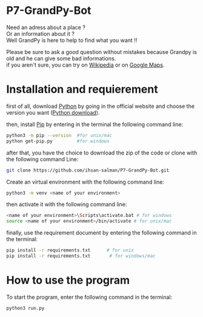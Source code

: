 # P7-GrandPy-Bot

Need an adress about a place ?  
Or an information about it ?  
Well GrandPy is here to help to find what you want !!  

Please be sure to ask a good question without mistakes because Grandpy is old and he can give some bad informations.  
if you aren't sure, you can try on [Wikipedia](https://fr.wikipedia.org/) or on [Google Maps](https://www.google.fr/maps).

#  Installation and requierement 

first of all, download [Python](https://www.python.org/) by going in the official website and choose the version you want ([Python download](https://www.python.org/downloads/)).

then, install [Pip](https://pypi.org/project/pip/) by entering in the terminal the following command line:
```bash
python3 -m pip --version  #for unix/mac
python get-pip.py         #for windows
```
after that, you have the choice to download the zip of the code or clone with the following command Line:
```bash
git clone https://github.com/ihsan-salman/P7-GrandPy-Bot.git
```
Create an virtual environment with the following command line:
```bash
python3 -m venv <name of your environment>
```
then activate it with the following command line:
```bash
<name of your environment>\Scripts\activate.bat # for windows
source <name of your environment>/bin/activate # for unix/mac
```

finally, use the requirement document by entering the following command in the terminal:
```bash
pip install -r requirements.txt      # for unix
pip install -r requirements.txt       # for windows/mac
```

# How to use the program

To start the program, enter the following command in the terminal:
```bash
python3 run.py
```

